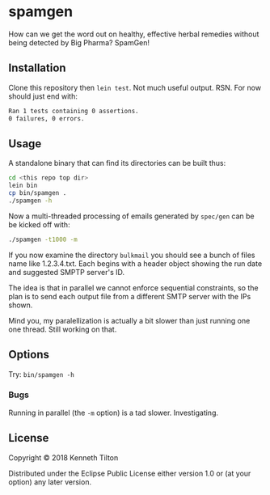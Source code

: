 # spamgen

How can we get the word out on healthy, effective herbal remedies without being detected by Big Pharma? SpamGen!

## Installation

Clone this repository then `lein test`. Not much useful output. RSN. For now should just end with:
````bash
Ran 1 tests containing 0 assertions.
0 failures, 0 errors.
````

## Usage

A standalone binary that can find its directories can be built thus:
````bash
cd <this repo top dir>
lein bin
cp bin/spamgen .
./spamgen -h
````
Now a multi-threaded processing of emails generated by `spec/gen` can be be kicked off with:
````bash
./spamgen -t1000 -m
````
If you now examine the directory `bulkmail` you should see a bunch of files name like 1.2.3.4.txt. Each begins with a header object showing the run date and suggested SMPTP server's ID.

The idea is that in parallel we cannot enforce sequential constraints, so the plan is to send each output file from a different SMTP server with the IPs shown.

Mind you, my paralellization is actually a bit slower than just running one one thread. Still working on that.

## Options

Try: `bin/spamgen -h`

### Bugs

Running in parallel (the `-m` option) is a tad slower. Investigating.

## License

Copyright © 2018 Kenneth Tilton

Distributed under the Eclipse Public License either version 1.0 or (at
your option) any later version.
